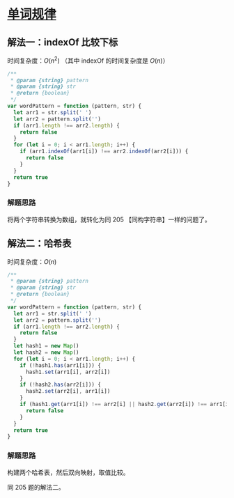 # [单词规律](https://leetcode-cn.com/problems/word-pattern/description/)

## 解法一：indexOf 比较下标

时间复杂度：$O(n^2)$ （其中 indexOf 的时间复杂度是 $O(n)$）

```javascript
/**
 * @param {string} pattern
 * @param {string} str
 * @return {boolean}
 */
var wordPattern = function (pattern, str) {
  let arr1 = str.split(' ')
  let arr2 = pattern.split('')
  if (arr1.length !== arr2.length) {
    return false
  }
  for (let i = 0; i < arr1.length; i++) {
    if (arr1.indexOf(arr1[i]) !== arr2.indexOf(arr2[i])) {
      return false
    }
  }
  return true
}
```



### 解题思路

将两个字符串转换为数组，就转化为同 205 【同构字符串】一样的问题了。



## 解法二：哈希表

时间复杂度：$O(n)$

```javascript
/**
 * @param {string} pattern
 * @param {string} str
 * @return {boolean}
 */
var wordPattern = function (pattern, str) {
  let arr1 = str.split(' ')
  let arr2 = pattern.split('')
  if (arr1.length !== arr2.length) {
    return false
  }
  let hash1 = new Map()
  let hash2 = new Map()
  for (let i = 0; i < arr1.length; i++) {
    if (!hash1.has(arr1[i])) {
      hash1.set(arr1[i], arr2[i])
    }
    if (!hash2.has(arr2[i])) {
      hash2.set(arr2[i], arr1[i])
    }
    if (hash1.get(arr1[i]) !== arr2[i] || hash2.get(arr2[i]) !== arr1[i]) {
      return false
    }
  }
  return true
}
```

### 解题思路

构建两个哈希表，然后双向映射，取值比较。



同 205 题的解法二。